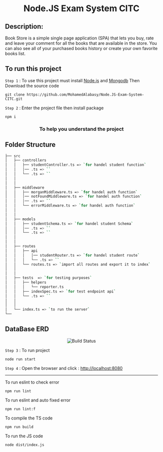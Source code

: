 <h1 align="center">Node.JS Exam System CITC</h1>

## Description:

Book Store is a simple single page application (SPA) that lets you buy, rate and leave your comment for all the books that are available in the store.
You can also see all of your purchased books history or create your own favorite books list.

## To run this project

`Step 1` : To use this project must install [Node.js](https://nodejs.org/en/) and [Mongodb](https://www.mongodb.com/try/download/community) Then Download the source code

```
git clone https://github.com/MohamedAlabasy/Node.JS-Exam-System-CITC.git
```

`Step 2` : Enter the project file then install package

```
npm i
```

<h3 align="center">To help you understand the project</h3>

## Folder Structure

```bash
├── src
│   ├── controllers
│   │   ├── studentController.ts => `for handel student function`
│   │   │── .ts => ``
│   │   └── .ts => ``
│   │
│   │
│   ├── middleware
│   │   ├── morganMiddleware.ts => `for handel auth function`
│   │   │── notFoundMiddleware.ts => `for handel auth function`
│   │   │── .ts => ``
│   │   └── errorMiddleware.ts => `for handel auth function`
│   │
│   │
│   ├── models
│   │   ├── studentSchema.ts => `for handel student Schema`
│   │   │── .ts => ``
│   │   └── .ts => ``
│   │
│   │
│   ├── routes
│   │   ├── api
│   │   │   │── studentRouter.ts => `for handel student route`
│   │   │   └── .ts => ``
│   │   └── routes.ts => `import all routes and export it to index`
│   │
│   │
│   ├── tests  => `for testing purposes`
│   │   ├── helpers
│   │   │   └── reporter.ts
│   │   ├── indexSpec.ts => `for test endpoint api`
│   │   └── .ts => ``
│   │
│   │
│   └── index.ts => `to run the server`
└──
```

## DataBase ERD

<p align="center">
   <img src="https://user-images.githubusercontent.com/93389016/175788607-24ef1566-169e-47ce-ba39-30045b905346.jpg" alt="Build Status">
</p>

`Step 3` : To run project

```
node run start
```

`Step 4` : Open the browser and click : [http://localhost:8080](http://localhost:8080)

<hr>

To run eslint to check error

```
npm run lint
```

To run eslint and auto fixed error

```
npm run lint:f
```

To compile the TS code

```
npm run build
```

To run the JS code

```
node dist/index.js
```
